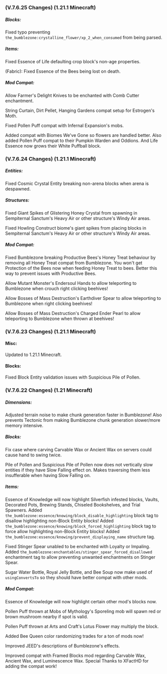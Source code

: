 ### **(V.7.6.25 Changes) (1.21.1 Minecraft)**

##### Blocks:
Fixed typo preventing `the_bumblezone:crystalline_flower/xp_2_when_consumed` from being parsed.

##### Items:
Fixed Essence of Life defaulting crop block's non-age properties.

(Fabric): Fixed Essence of the Bees being lost on death.

##### Mod Compat:
Allow Farmer's Delight Knives to be enchanted with Comb Cutter enchantment.

String Curtain, Dirt Pellet, Hanging Gardens compat setup for Estrogen's Moth.

Fixed Pollen Puff compat with Infernal Expansion's mobs.

Added compat with Biomes We've Gone so flowers are handled better. 
 Also added Pollen Puff compat to their Pumpkin Warden and Oddions.
 And Life Essence now grows their White Puffball block.


### **(V.7.6.24 Changes) (1.21.1 Minecraft)**

##### Entities:
Fixed Cosmic Crystal Entity breaking non-arena blocks when arena is despawned.

##### Structures:
Fixed Giant Spikes of Glistering Honey Crystal from spawning in Sempiternal Sanctum's Heavy Air or other structure's Windy Air areas.

Fixed Howling Construct biome's giant spikes from placing blocks in Sempiternal Sanctum's Heavy Air or other structure's Windy Air areas.

##### Mod Compat:
Fixed Bumblezone breaking Productive Bees's Honey Treat behaviour by removing all Honey Treat compat from Bumblezone.
 You won't get Protection of the Bees now when feeding Honey Treat to bees. Better this way to prevent issues with Productive Bees.

Allow Mutant Monster's Endersoul Hands to allow teleporting to Bumblezone when crouch right clicking beehives!

Allow Bosses of Mass Destruction's Earthdiver Spear to allow teleporting to Bumblezone when right clicking beehives!

Allow Bosses of Mass Destruction's Charged Ender Pearl to allow teleporting to Bumblezone when thrown at beehives!


### **(V.7.6.23 Changes) (1.21.1 Minecraft)**

#### Misc:
Updated to 1.21.1 Minecraft.

#### Blocks:
Fixed Block Entity validation issues with Suspicious Pile of Pollen.


### **(V.7.6.22 Changes) (1.21 Minecraft)**

##### Dimensions:
Adjusted terrain noise to make chunk generation faster in Bumblezone!
 Also prevents Tectonic from making Bumblezone chunk generation slower/more memory intensive.

##### Blocks:
Fix case where carving Carvable Wax or Ancient Wax on servers could cause hand to swing twice.

Pile of Pollen and Suspicious Pile of Pollen now does not vertically slow entities if they have Slow Falling effect on.
 Makes traversing them less insufferable when having Slow Falling on.

##### Items:
Essence of Knowledge will now highlight Silverfish infested blocks, Vaults, Decorated Pots, Brewing Stands, Chiseled Bookshelves, and Trial Spawners.
 Added `the_bumblezone:essence/knowing/block_disable_highlighting` block tag to disallow highlighting non-Block Entity blocks!
 Added `the_bumblezone:essence/knowing/block_forced_highlighting` block tag to force allow highlighting non-Block Entity blocks!
 Added `the_bumblezone:essence/knowing/prevent_displaying_name` structure tag.

Fixed Stinger Spear unabled to be enchanted with Loyalty or Impaling.
 Added `the_bumblezone:enchantables/stinger_spear_forced_disallowed` enchantment tag to allow preventing unwanted enchantments on Stinger Spear.

Sugar Water Bottle, Royal Jelly Bottle, and Bee Soup now make used of `usingConvertsTo` so they should have better compat with other mods.

##### Mod Compat:
Essence of Knowledge will now highlight certain other mod's blocks now.

Pollen Puff thrown at Mobs of Mythology's Sporeling mob will spawn red or brown mushroom nearby if spot is valid.

Pollen Puff thrown at Arts and Craft's Lotus Flower may multiply the block.

Added Bee Queen color randomizing trades for a ton of mods now!

Improved JEED's descriptions of Bumblezone's effects.

Improved compat with Framed Blocks mod regarding Carvable Wax, Ancient Wax, and Luminescence Wax. Special Thanks to XFactHD for adding the compat work!

